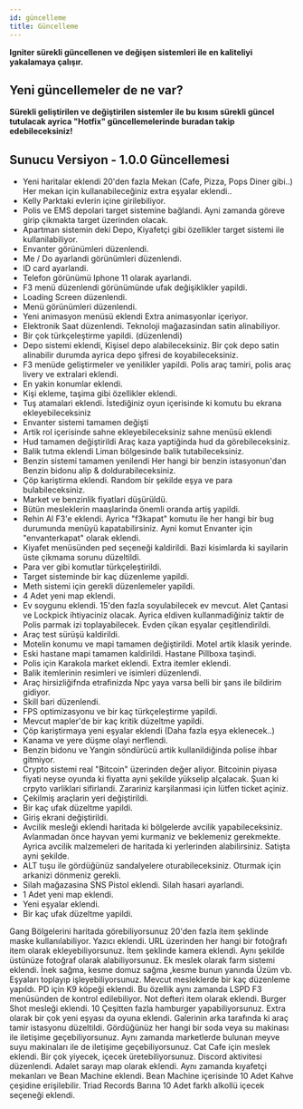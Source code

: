 ```yaml
---
id: güncelleme
title: Güncelleme
---
```


**Igniter sürekli güncellenen ve değişen sistemleri ile en kaliteliyi yakalamaya çalışır.**


## Yeni güncellemeler de ne var?

**Sürekli geliştirilen ve değiştirilen sistemler ile bu kısım sürekli güncel tutulacak ayrica "Hotfix" güncellemelerinde buradan takip edebileceksiniz!**

## Sunucu Versiyon - 1.0.0 Güncellemesi

- Yeni haritalar eklendi 20'den fazla Mekan (Cafe, Pizza, Pops Diner gibi..) Her mekan için kullanabileceğiniz extra eşyalar eklendi..
- Kelly Parktaki evlerin içine girilebiliyor.
- Polis ve EMS depolari target sistemine bağlandi. Ayni zamanda göreve girip çikmakta target üzerinden olacak.
- Apartman sistemin deki Depo, Kiyafetçi gibi özellikler target sistemi ile kullanilabiliyor.
- Envanter görünümleri düzenlendi.
- Me / Do ayarlandi görünümleri düzenlendi.
- ID card ayarlandi.
- Telefon görünümü Iphone 11 olarak ayarlandi.
- F3 menü düzenlendi görünümünde ufak değişiklikler yapildi.
- Loading Screen düzenlendi.
- Menü görünümleri düzenlendi.
- Yeni animasyon menüsü eklendi Extra animasyonlar içeriyor.
- Elektronik Saat düzenlendi. Teknoloji mağazasindan satin alinabiliyor.
- Bir çok türkçeleştirme yapildi. (düzenlendi)
- Depo sistemi eklendi, Kişisel depo alabileceksiniz. Bir çok depo satin alinabilir durumda ayrica depo şifresi de koyabileceksiniz.
- F3 menüde geliştirmeler ve yenilikler yapildi. Polis araç tamiri, polis araç livery ve extralari eklendi. 
- En yakin konumlar eklendi.
- Kişi ekleme, taşima gibi özellikler eklendi.
- Tuş atamalari eklendi. İstediğiniz oyun içerisinde ki komutu bu ekrana ekleyebileceksiniz
- Envanter sistemi tamamen değişti
- Artik rol içerisinde sahne ekleyebileceksiniz sahne menüsü eklendi
- Hud tamamen değiştirildi Araç kaza yaptiğinda hud da görebileceksiniz. 
- Balik tutma eklendi Liman bölgesinde balik tutabileceksiniz.
- Benzin sistemi tamamen yenilendi Her hangi bir benzin istasyonun'dan Benzin bidonu alip & doldurabileceksiniz.
- Çöp kariştirma eklendi. Random bir şekilde eşya ve para bulabileceksiniz.
- Market ve benzinlik fiyatlari düşürüldü.
- Bütün mesleklerin maaşlarinda önemli oranda artiş yapildi.
- Rehin Al F3'e eklendi. Ayrica "f3kapat" komutu ile her hangi bir bug durumunda menüyü kapatabilirsiniz. Ayni komut Envanter için "envanterkapat" olarak eklendi.
- Kiyafet menüsünden ped seçeneği kaldirildi. Bazi kisimlarda ki sayilarin üste çikmama sorunu düzeltildi.
- Para ver gibi komutlar türkçeleştirildi.
- Target sisteminde bir kaç düzenleme yapildi.
- Meth sistemi için gerekli düzenlemeler yapildi.
- 4 Adet yeni map eklendi.
- Ev soygunu eklendi. 15'den fazla soyulabilecek ev mevcut. Alet Çantasi ve Lockpick ihtiyaciniz olacak. Ayrica eldiven kullanmadiğiniz taktir de Polis parmak izi toplayabilecek. Evden çikan eşyalar çeşitlendirildi.
- Araç test sürüşü kaldirildi.
- Motelin konumu ve mapi tamamen değiştirildi. Motel artik klasik yerinde.
- Eski hastane mapi tamamen kaldirildi. Hastane Pillboxa taşindi.
- Polis için Karakola market eklendi. Extra itemler eklendi.
- Balik itemlerinin resimleri ve isimleri düzenlendi.
- Araç hirsizliğifnda etrafinizda Npc yaya varsa belli bir şans ile bildirim gidiyor.
- Skill bari düzenlendi.
- FPS optimizasyonu ve bir kaç türkçeleştirme yapildi.
- Mevcut mapler'de bir kaç kritik düzeltme yapildi.
- Çöp kariştirmaya yeni eşyalar eklendi (Daha fazla eşya eklenecek..)
- Kanama ve yere düşme olayi nerflendi.
- Benzin bidonu ve Yangin söndürücü artik kullanildiğinda polise ihbar gitmiyor.
- Crypto sistemi real "Bitcoin" üzerinden değer aliyor. Bitcoinin piyasa fiyati neyse oyunda ki fiyatta ayni şekilde yükselip alçalacak. Şuan ki crpyto varliklari sifirlandi. Zarariniz karşilanmasi için lütfen ticket açiniz.
- Çekilmiş araçlarin yeri değiştirildi.
- Bir kaç ufak düzeltme yapildi.
- Giriş ekrani değiştirildi.
- Avcilik mesleği eklendi haritada ki bölgelerde avcilik yapabileceksiniz. Avlanmadan önce hayvan yemi kurmaniz ve beklemeniz gerekmekte. Ayrica avcilik malzemeleri de haritada ki yerlerinden alabilirsiniz. Satişta ayni şekilde.
- ALT tuşu ile gördüğünüz sandalyelere oturabileceksiniz. Oturmak için arkanizi dönmeniz gerekli.
- Silah mağazasina SNS Pistol eklendi.  Silah hasari ayarlandi.
- 1 Adet yeni map eklendi.
- Yeni eşyalar eklendi.
- Bir kaç ufak düzeltme yapildi.

Gang Bölgelerini haritada görebiliyorsunuz
20'den fazla item şeklinde maske kullanılabiliyor.
Yazıcı eklendi. URL üzerinden her hangi bir fotoğrafı item olarak ekleyebiliyorsunuz.
İtem şeklinde kamera eklendi. Aynı şekilde üstünüze fotoğraf olarak  alabiliyorsunuz.
Ek meslek olarak farm sistemi eklendi. İnek sağma, kesme domuz  sağma ,kesme bunun yanında Üzüm vb. Eşyaları toplayıp işleyebiliyorsunuz.
Mevcut mesleklerde bir kaç düzenleme yapıldı.
PD için K9 köpeği eklendi. Bu özellik aynı zamanda LSPD F3 menüsünden de kontrol edilebiliyor.
Not defteri item olarak eklendi.
Burger Shot mesleği eklendi. 10 Çeşitten fazla hamburger yapabiliyorsunuz. Extra olarak bir çok yeni eşyası da oyuna eklendi.
Galerinin arka tarafında ki araç tamir istasyonu düzeltildi.
Gördüğünüz her hangi bir soda veya su makinası ile iletişime geçebiliyorsunuz. Aynı zamanda marketlerde bulunan meyve suyu makinaları ile de iletişime geçebiliyorsunuz.
Cat Cafe için meslek eklendi. Bir çok yiyecek, içecek üretebiliyorsunuz.
Discord aktivitesi düzenlendi. 
Adalet sarayı map olarak eklendi. Aynı zamanda kıyafetçi mekanları ve Bean Machine eklendi.
Bean Machine içerisinde 10 Adet Kahve çeşidine erişilebilir.
Triad Records Barına 10 Adet farklı alkollü içecek seçeneği eklendi. 